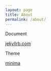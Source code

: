 ```yaml
---
layout: page
title: About
permalink: /about/
---
```

Document

[jekyllrb.com](https://jekyllrb.com/)

Theme

[minima](https://github.com/jekyll/minima)